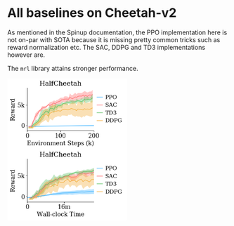 
# All baselines on Cheetah-v2

As mentioned in the Spinup documentation, the PPO 
implementation here is not on-par with SOTA because
it is missing pretty common tricks such as reward 
normalization etc. The SAC, DDPG and TD3 implementations
however are. 

The `mrl` library attains stronger performance.

<div style="flex-wrap:wrap; display:flex; flex-direction:row; item-align:center;"><img style="align-self:center; zoom:50%;" src="figures/HalfCheetah_steps.png" width="None" height="None"/><img style="align-self:center; zoom:50%;" src="figures/HalfCheetah_wall_clock.png" width="None" height="None"/></div>
